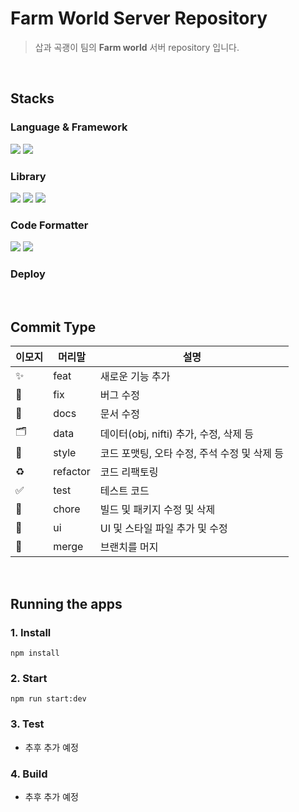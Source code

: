 # Farm World Server Repository

> 삽과 곡괭이 팀의 <strong>Farm world</strong> 서버 repository 입니다.

<br />

## Stacks

### Language & Framework

<img src="https://img.shields.io/badge/typescript-3178C6?style=for-the-badge&logo=typescript&logoColor=white"> <img src="https://img.shields.io/badge/nestjs-E0234E?style=for-the-badge&logo=nestjs&logoColor=white">

### Library

<img src="https://img.shields.io/badge/TypeORM-3766AB?style=for-the-badge&logo=TypeORM&logoColor=white">
<img src="https://img.shields.io/badge/Passport-34E27A?style=for-the-badge&logo=Passport&logoColor=white">
<img src="https://img.shields.io/badge/swagger-85EA2D?style=for-the-badge&logo=swagger&logoColor=black">

### Code Formatter

<img src="https://img.shields.io/badge/Prettier-F7B93E?style=for-the-badge&logo=Prettier&logoColor=black"> <img src="https://img.shields.io/badge/Eslint-4B32C3?style=for-the-badge&logo=Eslint&logoColor=white"> 

### Deploy

<br>

## Commit Type

| 이모지 | 머리말   | 설명                                         |
| ------ | -------- | -------------------------------------------- |
| ✨     | feat     | 새로운 기능 추가                             |
| 🔧     | fix      | 버그 수정                                    |
| 📝     | docs     | 문서 수정                                    |
| 🗂️     | data     | 데이터(obj, nifti) 추가, 수정, 삭제 등       |
| 🎨     | style    | 코드 포맷팅, 오타 수정, 주석 수정 및 삭제 등 |
| ♻️     | refactor | 코드 리팩토링                                |
| ✅     | test     | 테스트 코드                                  |
| 💬     | chore    | 빌드 및 패키지 수정 및 삭제                  |
| 🌈     | ui       | UI 및 스타일 파일 추가 및 수정               |
| 🔀     | merge    | 브랜치를 머지                                | <br /> |

<br>

## Running the apps

### 1. Install

`npm install`

### 2. Start

`npm run start:dev`

### 3. Test

- 추후 추가 예정

### 4. Build

- 추후 추가 예정